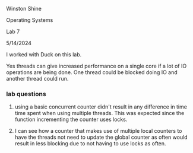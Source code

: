 Winston Shine

Operating Systems

Lab 7

5/14/2024

I worked with Duck on this lab.

Yes threads can give increased performance on a single core if a lot of
IO operations are being done. One thread could be blocked doing IO and another
thread could run.


### lab questions

1. using a basic concurrent counter didn't result in any difference in time
    time spent when using multiple threads. This was expected since the function 
    incrementing the counter uses locks.


2. I can see how a counter that makes use of multiple local counters to have the threads
    not need to update the global counter as often would result in less blocking
    due to not having to use locks as often.
